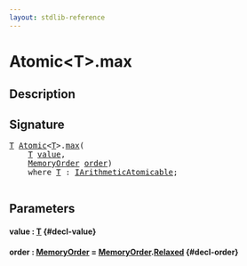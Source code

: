 ```yaml
---
layout: stdlib-reference
---
```


# Atomic\<T\>\.max

## Description





## Signature 

<pre>
<a href="/stdlib-reference/types/Atomic/index#typeparam-T" class="code_type">T</a> <a href="/stdlib-reference/types/Atomic/index" class="code_type">Atomic</a>&lt;<a href="/stdlib-reference/types/Atomic/index#typeparam-T" class="code_type">T</a>&gt;.<a href="/stdlib-reference/types/Atomic/max">max</a>(
    <a href="/stdlib-reference/types/Atomic/index#typeparam-T" class="code_type">T</a> <a href="/stdlib-reference/types/Atomic/max#decl-value" class="code_param">value</a>,
    <a href="/stdlib-reference/types/MemoryOrder/index" class="code_type">MemoryOrder</a> <a href="/stdlib-reference/types/Atomic/max#decl-order" class="code_param">order</a>)
    <span class='code_keyword'>where</span> <a href="/stdlib-reference/types/Atomic/index#typeparam-T" class="code_type">T</a> : <a href="/stdlib-reference/interfaces/IArithmeticAtomicable/index" class="code_type">IArithmeticAtomicable</a>;

</pre>

## Parameters

#### value  : [T](/stdlib-reference/types/Atomic/index#typeparam-T) {#decl-value}
#### order  : [MemoryOrder](/stdlib-reference/types/MemoryOrder/index) = [MemoryOrder](/stdlib-reference/types/MemoryOrder/index)\.[Relaxed](/stdlib-reference/types/MemoryOrder/index#decl-Relaxed) {#decl-order}

